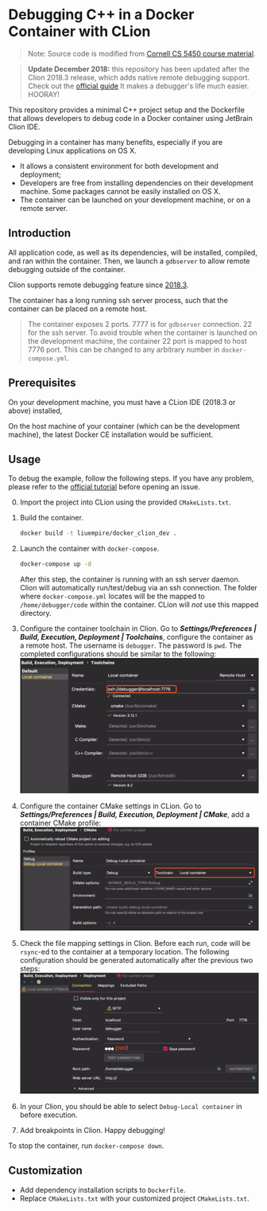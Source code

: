 # Debugging C++ in a Docker Container with CLion

> Note: Source code is modified from [Cornell CS 5450 course material](
https://pages.github.coecis.cornell.edu/cs5450/website/assignments/p1/docker.html).

> **Update December 2018:** this repository has been updated after the Clion 2018.3 release, which adds native remote debugging support.
Check out the [official guide](https://blog.jetbrains.com/clion/2018/09/initial-remote-dev-support-clion/) It makes a debugger's life much easier. HOORAY!

This repository provides a minimal C++ project setup and the Dockerfile that
allows developers to debug code in a Docker container using JetBrain Clion IDE.

Debugging in a container has many benefits, especially if you are developing
Linux applications on OS X.

+ It allows a consistent environment for both development and deployment;
+ Developers are free from installing dependencies on their development
machine. Some packages cannot be easily installed on OS X.
+ The container can be launched on your development machine, or on a remote server.

## Introduction

All application code, as well as its dependencies, will be installed, compiled, and ran within the container.
Then, we launch a `gdbserver` to allow remote debugging outside of the container.

Clion supports remote debugging feature since [2018.3](https://blog.jetbrains.com/clion/2018/09/initial-remote-dev-support-clion/).

The container has a long running ssh server process, such that the container can
be placed on a remote host.

> The container exposes 2 ports. 7777 is for `gdbserver` connection. 22 for the
ssh server. To avoid trouble when the container is launched on the development
machine, the container 22 port is mapped to host 7776 port. This can be changed
to any arbitrary number in `docker-compose.yml`.

## Prerequisites

On your development machine, you must have a CLion IDE (2018.3 or above) installed,

On the host machine of your container (which can be the development machine),
the latest Docker CE installation would be sufficient.

## Usage

To debug the example, follow the following steps. If you have any problem, please refer to the [official tutorial](https://blog.jetbrains.com/clion/2018/09/initial-remote-dev-support-clion/) before opening an issue.

0. Import the project into CLion using the provided `CMakeLists.txt`.

0. Build the container.

    ```bash
    docker build -t liuempire/docker_clion_dev .
    ```

0. Launch the container with `docker-compose`.

    ```bash
    docker-compose up -d
    ```
    After this step, the container is running with an ssh server daemon. Clion will automatically run/test/debug via an ssh connection. The folder where `docker-compose.yml` locates will be the mapped to `/home/debugger/code` within the container. CLion will *not* use this mapped directory.

0. Configure the container toolchain in Clion. Go to ***Settings/Preferences | Build, Execution, Deployment | Toolchains***, configure the container as a remote host. The username is `debugger`. The password is `pwd`. The completed configurations should be similar to the following: ![Toolchain configuration](configs/toolchain-config.png)

0. Configure the container CMake settings in CLion. Go to ***Settings/Preferences | Build, Execution, Deployment | CMake***, add a container CMake profile:![CMake configuration](configs/cmake-config.png)

0. Check the file mapping settings in Clion. Before each run, code will be `rsync`-ed to the container at a temporary location. The following configuration should be generated automatically after the previous two steps:![Deployment configuration](configs/deployment-auto-config.png)

0. In your Clion, you should be able to select `Debug-Local container` in before execution.

0. Add breakpoints in Clion. Happy debugging!

To stop the container, run `docker-compose down`.

## Customization

+ Add dependency installation scripts to `Dockerfile`.
+ Replace `CMakeLists.txt` with your customized project `CMakeLists.txt`.
